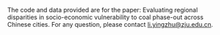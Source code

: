 The code and data provided are for the paper: Evaluating regional disparities in socio-economic vulnerability to coal phase-out across Chinese cities. For any question, please contact li.yingzhu@zju.edu.cn.
